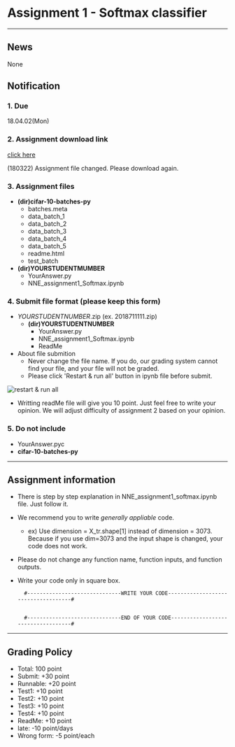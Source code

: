 # Assignment 1 - Softmax classifier
****
## News
None

## Notification
### 1. Due
18.04.02(Mon)
### 2. Assignment download link
[click here](https://drive.google.com/open?id=1t0Rc1aPKVCWHue20uu2fee63YFAo86ct)

(180322) Assignment file changed. Please download again.

### 3. Assignment files
- **(dir)cifar-10-batches-py**
  - batches.meta
  - data_batch_1
  - data_batch_2
  - data_batch_3
  - data_batch_4
  - data_batch_5
  - readme.html
  - test_batch
- **(dir)YOURSTUDENTMUMBER**
  - YourAnswer.py
  - NNE_assignment1_Softmax.ipynb

### 4. Submit file format (please keep this form)
- *YOURSTUDENTNUMBER*.zip (ex. 2018711111.zip)
  - **(dir)YOURSTUDENTNUMBER**
    - YourAnswer.py
    - NNE_assignment1_Softmax.ipynb
    - ReadMe
- About file submition
  - Never change the file name. If you do, our grading system cannot find your file, and your file will not be graded.
  - Please click 'Restart & run all' button in ipynb file before submit.
  
![restart & run all](https://github.com/MindSKKU/NNE/blob/master/pictures/Screen%20Shot%202018-03-23%20at%209.11.22%20PM.png)
  - Writting readMe file will give you 10 point. Just feel free to write your opinion. We will adjust difficulty of assignment 2 based on your opinion.

### 5. Do not include
  - YourAnswer.pyc
  - **cifar-10-batches-py**
****
## Assignment information

- There is step by step explanation in NNE_assignment1_softmax.ipynb file. Just follow it.
- We recommend you to write *generally appliable* code. 
  - ex) Use dimension = X_tr.shape[1] instead of dimension = 3073. Because if you use dim=3073 and the input shape is changed, your code does not work.
- Please do not change any function name, function inputs, and function outputs.
- Write your code only in square box.


        #------------------------------WRITE YOUR CODE------------------------------------#


        #------------------------------END OF YOUR CODE-----------------------------------#

****
## Grading Policy
  - Total:    100 point
  - Submit:   +30 point
  - Runnable: +20 point
  - Test1:    +10 point
  - Test2:    +10 point
  - Test3:    +10 point
  - Test4:    +10 point
  - ReadMe:   +10 point
  - late:     -10 point/days
  - Wrong form: -5 point/each

